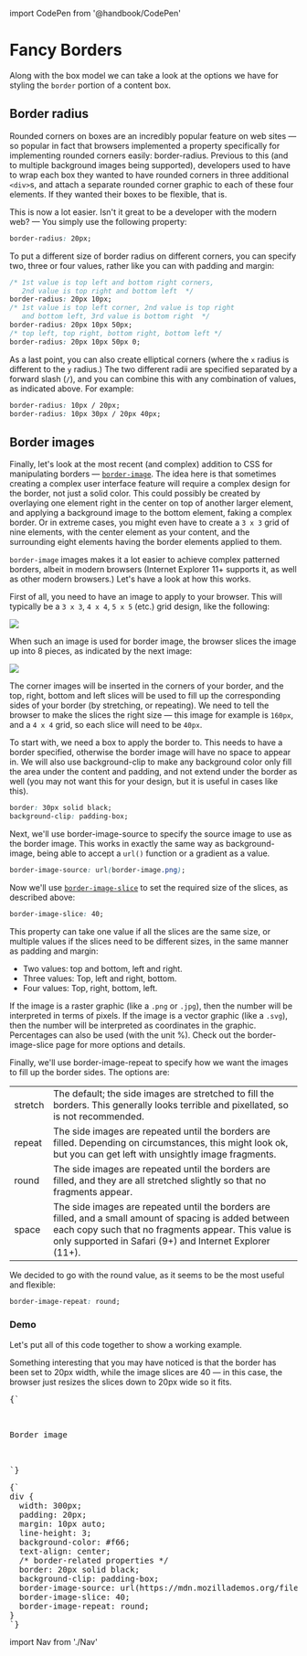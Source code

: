 import CodePen from '@handbook/CodePen'

# Fancy Borders

Along with the box model we can take a look at the options we have for styling the `border` portion of a content box.

## Border radius

Rounded corners on boxes are an incredibly popular feature on web sites — so popular in fact that browsers implemented a property specifically for implementing rounded corners easily: border-radius. Previous to this (and to multiple background images being supported), developers used to have to wrap each box they wanted to have rounded corners in three additional `<div>`s, and attach a separate rounded corner graphic to each of these four elements. If they wanted their boxes to be flexible, that is.

This is now a lot easier. Isn't it great to be a developer with the modern web? — You simply use the following property:

```css
border-radius: 20px;
```

To put a different size of border radius on different corners, you can specify two, three or four values, rather like you can with padding and margin:

```css
/* 1st value is top left and bottom right corners,
   2nd value is top right and bottom left  */
border-radius: 20px 10px;
/* 1st value is top left corner, 2nd value is top right
   and bottom left, 3rd value is bottom right  */
border-radius: 20px 10px 50px;
/* top left, top right, bottom right, bottom left */
border-radius: 20px 10px 50px 0;
```

As a last point, you can also create elliptical corners (where the `x` radius is different to the `y` radius.) The two different radii are specified separated by a forward slash (`/`), and you can combine this with any combination of values, as indicated above. For example:

```css
border-radius: 10px / 20px;
border-radius: 10px 30px / 20px 40px;
```

## Border images

Finally, let's look at the most recent (and complex) addition to CSS for manipulating borders — [`border-image`](https://developer.mozilla.org/en-US/docs/Web/CSS/border-image). The idea here is that sometimes creating a complex user interface feature will require a complex design for the border, not just a solid color. This could possibly be created by overlaying one element right in the center on top of another larger element, and applying a background image to the bottom element, faking a complex border. Or in extreme cases, you might even have to create a `3 x 3` grid of nine elements, with the center element as your content, and the surrounding eight elements having the border elements applied to them.

`border-image` images makes it a lot easier to achieve complex patterned borders, albeit in modern browsers (Internet Explorer 11+ supports it, as well as other modern browsers.) Let's have a look at how this works.

First of all, you need to have an image to apply to your browser. This will typically be a `3 x 3`, `4 x 4`, `5 x 5` (etc.) grid design, like the following:

![](https://mdn.mozillademos.org/files/13060/border-image.png)

When such an image is used for border image, the browser slices the image up into 8 pieces, as indicated by the next image:

![](https://mdn.mozillademos.org/files/13062/border-slices.png)

The corner images will be inserted in the corners of your border, and the top, right, bottom and left slices will be used to fill up the corresponding sides of your border (by stretching, or repeating). We need to tell the browser to make the slices the right size — this image for example is `160px`, and a `4 x 4` grid, so each slice will need to be `40px`.

To start with, we need a box to apply the border to. This needs to have a border specified, otherwise the border image will have no space to appear in. We will also use background-clip to make any background color only fill the area under the content and padding, and not extend under the border as well (you may not want this for your design, but it is useful in cases like this).

```css
border: 30px solid black;
background-clip: padding-box;
```

Next, we'll use border-image-source to specify the source image to use as the border image. This works in exactly the same way as background-image, being able to accept a `url()` function or a gradient as a value.

```css
border-image-source: url(border-image.png);
```

Now we'll use [`border-image-slice`](https://developer.mozilla.org/en-US/docs/Web/CSS/border-image-slice) to set the required size of the slices, as described above:

```css
border-image-slice: 40;
```

This property can take one value if all the slices are the same size, or multiple values if the slices need to be different sizes, in the same manner as padding and margin:

- Two values: top and bottom, left and right.
- Three values: Top, left and right, bottom.
- Four values: Top, right, bottom, left.

If the image is a raster graphic (like a `.png` or `.jpg`), then the number will be interpreted in terms of pixels. If the image is a vector graphic (like a `.svg`), then the number will be interpreted as coordinates in the graphic. Percentages can also be used (with the unit %). Check out the border-image-slice page for more options and details.

Finally, we'll use border-image-repeat to specify how we want the images to fill up the border sides. The options are:

|         |                                                                                                                                                                                                                             |
| ------- | --------------------------------------------------------------------------------------------------------------------------------------------------------------------------------------------------------------------------- |
| stretch | The default; the side images are stretched to fill the borders. This generally looks terrible and pixellated, so is not recommended.                                                                                        |
| repeat  | The side images are repeated until the borders are filled. Depending on circumstances, this might look ok, but you can get left with unsightly image fragments.                                                             |
| round   | The side images are repeated until the borders are filled, and they are all stretched slightly so that no fragments appear.                                                                                                 |
| space   | The side images are repeated until the borders are filled, and a small amount of spacing is added between each copy such that no fragments appear. This value is only supported in Safari (9+) and Internet Explorer (11+). |

We decided to go with the round value, as it seems to be the most useful and flexible:

```css
border-image-repeat: round;
```

### Demo

<CodePen>

Let's put all of this code together to show a working example.

Something interesting that you may have noticed is that the border has been set to 20px width, while the image slices are 40 — in this case, the browser just resizes the slices down to 20px wide so it fits.

<pre data-lang='html'>
{`
<div>
  <p>Border image</p>
</div>
`}
</pre>

<pre data-lang='css'>
{`
div {
  width: 300px;
  padding: 20px;
  margin: 10px auto;
  line-height: 3;
  background-color: #f66;
  text-align: center;
  /* border-related properties */
  border: 20px solid black;
  background-clip: padding-box;
  border-image-source: url(https://mdn.mozillademos.org/files/13060/border-image.png);
  border-image-slice: 40;
  border-image-repeat: round;
}
`}
</pre>

</CodePen>

import Nav from './Nav'

<Nav/>
